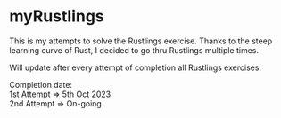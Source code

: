 # myRustlings

This is my attempts to solve the Rustlings exercise.
Thanks to the steep learning curve of Rust, I decided to go thru Rustlings multiple times.

Will update after every attempt of completion all Rustlings exercises.

Completion date: <br>
1st Attempt => 5th Oct 2023 <br>
2nd Attempt => On-going

